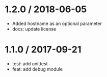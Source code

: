 
1.2.0 / 2018-06-05
==================

  * Added hostname as an optional parameter
  * docs: update license

1.1.0 / 2017-09-21
==================

  * test: add unittest
  * feat: add debug module
